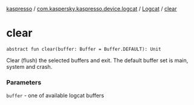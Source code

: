 [kaspresso](../../index.md) / [com.kaspersky.kaspresso.device.logcat](../index.md) / [Logcat](index.md) / [clear](./clear.md)

# clear

`abstract fun clear(buffer: Buffer = Buffer.DEFAULT): Unit`

Clear (flush) the selected buffers and exit.
The default buffer set is main, system and crash.

### Parameters

`buffer` - one of available logcat buffers